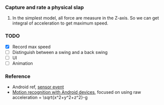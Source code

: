 ### Capture and rate a physical slap
1. In the simplest model, all force are measure in the Z-axis.
   So we can get integral of acceleration to get maximum speed.

### TODO
* [x] Record max speed
* [ ] Distinguish between a swing and a back swing
* [ ] UI
* [ ] Animation

### Reference
* Android ref, [sensor event]
* [Motion recognition with Android devices], focused on using raw acceleration = \sqrt{x^2+y^2+z^2}-g

[sensor event]: http://developer.android.com/reference/android/hardware/SensorEvent.html
[Motion recognition with Android devices]: http://www.slideshare.net/paller/motion-recognition-with-android-devices

